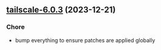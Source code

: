 

## [tailscale-6.0.3](https://github.com/truecharts/charts/compare/tailscale-6.0.2...tailscale-6.0.3) (2023-12-21)

### Chore

- bump everything to ensure patches are applied globally
  
  